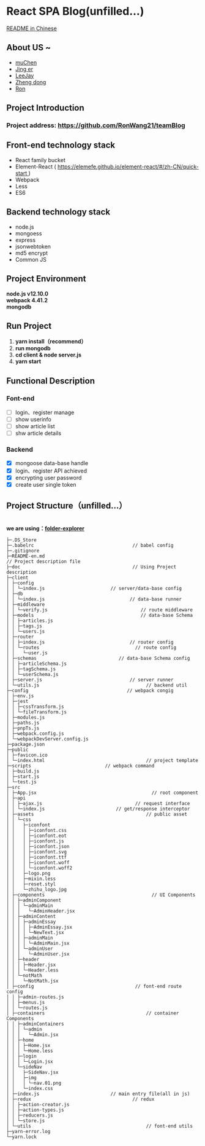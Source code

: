 # React SPA Blog(unfilled...)

[README in Chinese](README.md)

<a name="TXwq3"></a>
## About US ~

- [muChen](https://github.com/luckyMuChen)
- [Jing er]()
- [LeeJay](https://github.com/LeeJay9701)
- [Zheng dong](https://github.com/LD382549823)
- [Ron](https://github.com/RonWang21)

<a name="1TFk7"></a>
## Project Introduction
<a name="45lpm"></a>
### Project address: [ https://github.com/RonWang21/teamBlog ](https://github.com/RonWang21/teamBlog)


<a name="6oaFs"></a>
## Front-end technology stack

- React family bucket
- Element-React ( [ https://elemefe.github.io/element-react/#/zh-CN/quick-start ](https://elemefe.github.io/element-react/#/zh-CN/quick-start) )
- Webpack
- Less
- ES6

<a name="gO4Lz"></a>
## Backend technology stack

- node.js
- mongoess
- express
- jsonwebtoken
- md5 encrypt
- Common JS

<a name="04HHm"></a>
## Project Environment
**node.js v12.10.0**<br />**webpack 4.41.2**<br />**mongodb**<br />
<a name="JrZDi"></a>
## Run Project

1. **yarn install（recommend）**
1. **run mongodb**
1. **cd client & node server.js**
1. **yarn start**

<a name="P3fGj"></a>
## Functional Description
<a name="suTYK"></a>
### Font-end

- [ ] login、register manage
- [ ] show userinfo
- [ ] show article list
- [ ] shw article details

<a name="aHlev"></a>
### Backend

- [x]  mongoose data-base handle
- [x] login、register API achieved
- [x] encrypting user password
- [x] create user single token

<a name="jrpJw"></a>
## Project Structure（unfilled...）

<br />**we are using：**[**folder-explorer**](https://github.com/d2-projects/folder-explorer)

```
├─.DS_Store 
├─.babelrc                                    // babel config
├─.gitignore 
├─README-en.md																// Project description file
├─doc                                         // Using Project description
├─client                                     
│ ├─config 
│ │ └─index.js                        // server/data-base config
│ ├─db 
│ │ └─index.js                               // data-base runner
│ ├─middleware 
│ │ └─verify.js                                  // route middleware
│ ├─models                                       // data-base Schema
│ │ ├─articles.js 
│ │ ├─tags.js 
│ │ └─users.js 
│ ├─router 
│ │ ├─index.js                               // router config
│ │ └─routes                                   // route config
│ │   └─user.js 
│ ├─schemas                              // data-base Schema config
│ │ ├─articleSchema.js 
│ │ ├─tagSchema.js 
│ │ └─userSchema.js 
│ ├─server.js                                // server runner
│ └─utils.js                                       // backend util
├─config                                    // webpack congig
│ ├─env.js 
│ ├─jest 
│ │ ├─cssTransform.js 
│ │ └─fileTransform.js 
│ ├─modules.js 
│ ├─paths.js 
│ ├─pnpTs.js 
│ ├─webpack.config.js 
│ └─webpackDevServer.config.js 
├─package.json                                     
├─public 
│ ├─favicon.ico                                    
│ └─index.html                                     // project template
├─scripts                           // webpack command
│ ├─build.js 
│ ├─start.js 
│ └─test.js 
├─src 
│ ├─App.jsx                                          // root component
│ ├─api 
│ │ ├─ajax.js                                  // request interface
│ │ └─index.js                          // get/response interceptor
│ ├─assets                                         // public asset
│ │ └─css 
│ │   ├─iconfont 
│ │   │ ├─iconfont.css 
│ │   │ ├─iconfont.eot 
│ │   │ ├─iconfont.js 
│ │   │ ├─iconfont.json 
│ │   │ ├─iconfont.svg 
│ │   │ ├─iconfont.ttf 
│ │   │ ├─iconfont.woff 
│ │   │ └─iconfont.woff2 
│ │   ├─logo.png 
│ │   ├─mixin.less 
│ │   ├─reset.styl 
│ │   └─zhihu_logo.jpg 
│ ├─components                                       // UI Components
│ │ ├─adminComponent 
│ │ │ └─adminMain 
│ │ │   └─AdminHeader.jsx 
│ │ ├─adminContent 
│ │ │ ├─adminEssay 
│ │ │ │ ├─AdminEssay.jsx 
│ │ │ │ └─NewText.jsx 
│ │ │ ├─adminMain 
│ │ │ │ └─AdminMain.jsx 
│ │ │ └─adminUser 
│ │ │   └─AdminUser.jsx 
│ │ ├─header 
│ │ │ ├─Header.jsx 
│ │ │ └─Header.less 
│ │ └─notMath 
│ │   └─NotMath.jsx 
│ ├─config                                     // font-end route config
│ │ ├─admin-routes.js 
│ │ ├─menus.js 
│ │ └─routes.js 
│ ├─containers                                     // container Components
│ │ ├─adminContainers                      
│ │ │ └─admin 
│ │ │   └─Admin.jsx 
│ │ ├─home 
│ │ │ ├─Home.jsx 
│ │ │ └─Home.less 
│ │ ├─login 
│ │ │ └─Login.jsx 
│ │ └─sideNav 
│ │   ├─SideNav.jsx 
│ │   ├─img 
│ │   │ └─nav.01.png 
│ │   └─index.css 
│ ├─index.js                          // main entry file(all in js)
│ ├─redux                                     // redux
│ │ ├─action-creator.js 
│ │ ├─action-types.js 
│ │ ├─reducers.js 
│ │ └─store.js 
│ └─utils                                          // font-end utils
├─yarn-error.log 
└─yarn.lock 
```
<br />
